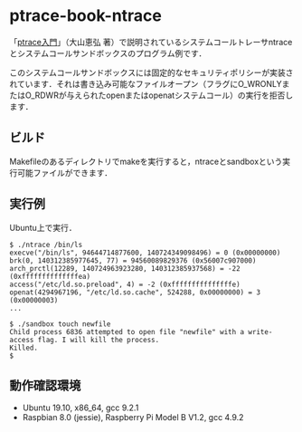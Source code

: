 # ptrace-book-ntrace

「[ptrace入門](https://www.amazon.co.jp/dp/B07X2PCH7K/)」（大山恵弘 著）で説明されているシステムコールトレーサntraceとシステムコールサンドボックスのプログラム例です．

このシステムコールサンドボックスには固定的なセキュリティポリシーが実装されています．それは書き込み可能なファイルオープン（フラグにO_WRONLYまたはO_RDWRが与えられたopenまたはopenatシステムコール）の実行を拒否します．

ビルド
-----

Makefileのあるディレクトリでmakeを実行すると，ntraceとsandboxという実行可能ファイルができます．

実行例
-----

Ubuntu上で実行．

````aaa
$ ./ntrace /bin/ls
execve("/bin/ls", 94644714877600, 140724349098496) = 0 (0x00000000)
brk(0, 140312385977645, 77) = 94560089829376 (0x56007c907000)
arch_prctl(12289, 140724963923280, 140312385937568) = -22 (0xffffffffffffffea)
access("/etc/ld.so.preload", 4) = -2 (0xfffffffffffffffe)
openat(4294967196, "/etc/ld.so.cache", 524288, 0x00000000) = 3 (0x00000003)
...

$ ./sandbox touch newfile
Child process 6836 attempted to open file "newfile" with a write-access flag. I will kill the process.
Killed.
$
````

動作確認環境
-----
- Ubuntu 19.10, x86_64, gcc 9.2.1
- Raspbian 8.0 (jessie), Raspberry Pi Model B V1.2, gcc 4.9.2
